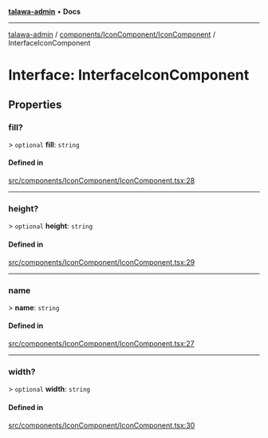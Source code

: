 [**talawa-admin**](../../../../README.md) • **Docs**

***

[talawa-admin](../../../../modules.md) / [components/IconComponent/IconComponent](../README.md) / InterfaceIconComponent

# Interface: InterfaceIconComponent

## Properties

### fill?

\> `optional` **fill**: `string`

#### Defined in

[src/components/IconComponent/IconComponent.tsx:28](https://github.com/PalisadoesFoundation/talawa-admin/blob/d16b95ee179900e8e32a2296f14e948e6caea05b/src/components/IconComponent/IconComponent.tsx#L28)

***

### height?

\> `optional` **height**: `string`

#### Defined in

[src/components/IconComponent/IconComponent.tsx:29](https://github.com/PalisadoesFoundation/talawa-admin/blob/d16b95ee179900e8e32a2296f14e948e6caea05b/src/components/IconComponent/IconComponent.tsx#L29)

***

### name

\> **name**: `string`

#### Defined in

[src/components/IconComponent/IconComponent.tsx:27](https://github.com/PalisadoesFoundation/talawa-admin/blob/d16b95ee179900e8e32a2296f14e948e6caea05b/src/components/IconComponent/IconComponent.tsx#L27)

***

### width?

\> `optional` **width**: `string`

#### Defined in

[src/components/IconComponent/IconComponent.tsx:30](https://github.com/PalisadoesFoundation/talawa-admin/blob/d16b95ee179900e8e32a2296f14e948e6caea05b/src/components/IconComponent/IconComponent.tsx#L30)
